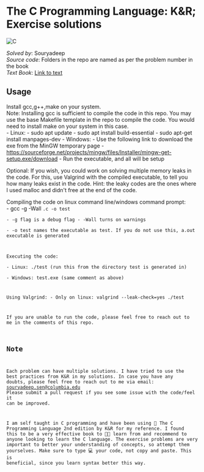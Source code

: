 # The C Programming Language: K&R; Exercise solutions

![C](https://img.shields.io/badge/c-%2300599C.svg?style=for-the-badge&logo=c&logoColor=white)  

*Solved by*: Souryadeep  
*Source code*: Folders in the repo are named as per the problem number in the book  
*Text Book*: [Link to text](https://kremlin.cc/k&r.pdf)

## Usage  

Install gcc,g++,make on your system.  
Note: Installing gcc is sufficient to compile the code in this repo. You may use the base Makefile template in the repo to compile the code. You would need to install make on your system in this case.  
	- Linux: 
		- sudo apt update
		- sudo apt install build-essential
		- sudo apt-get install manpages-dev
	- Windows:
		- Use the following link to download the exe from the MinGW temporary page 
		- https://sourceforge.net/projects/mingw/files/Installer/mingw-get-setup.exe/download
		- Run the executable, and all will be setup  

Optional: If you wish, you could work on solving multiple memory leaks in the code. For this, use Valgrind with the compiled executable, to tell you how many leaks exist in the code. Hint: the leaky codes are the ones where I used malloc and didn't free at the end of the code. 

Compiling the code on linux command line/windows command prompt:  
	- gcc -g -Wall <code>.c -o test  
	- -g flag is a debug flag
	- -Wall turns on warnings  
	- -o test names the executable as test. If you do not use this, a.out executable is generated  

Executing the code:  
	- Linux: ./test (run this from the directory test is generated in)  
	- Windows: test.exe (same comment as above)

Using Valgrind:
	- Only on linux: valgrind --leak-check=yes ./test  

If you are unable to run the code, please feel free to reach out to me in the comments of this repo.  


## Note
Each problem can have multiple solutions. I have tried to use the best practices from K&R in my solutions.
In case you have any doubts, please feel free to reach out to me via email: souryadeep.sen@columbia.edu
Please submit a pull request if you see some issue with the code/feel it can be improved.

I am self taught in C programming and have been using 📖 The C Programming Language 2nd edition by K&R for my reference. I found this to be a very effective book to 👨‍🎓 learn from and recommend to anyone looking to learn the C language. The exercise problems are very important to better your understanding of concepts, so attempt them yourselves. Make sure to type 💻 your code, not copy and paste. This is beneficial, since you learn syntax better this way.
